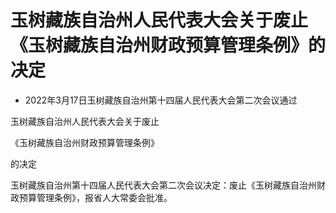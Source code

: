 # 玉树藏族自治州人民代表大会关于废止《玉树藏族自治州财政预算管理条例》的决定

- 2022年3月17日玉树藏族自治州第十四届人民代表大会第二次会议通过

<!-- INFO END -->

玉树藏族自治州人民代表大会关于废止

《玉树藏族自治州财政预算管理条例》

的决定

玉树藏族自治州第十四届人民代表大会第二次会议决定：废止《玉树藏族自治州财政预算管理条例》，报省人大常委会批准。
